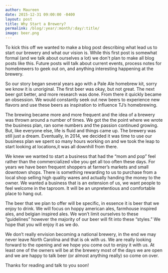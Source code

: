 ```yaml
---
author: Maureen
date: 2015-12-31 09:00:00 -0400
layout: post
title: Why Start a Brewery?
permalink: /blog/:year/:month/:day/:title/
image: beer.png
---
```


To kick this off we wanted to make a blog post describing what lead us to start our brewery and what our vision is. While this first post is somewhat formal (and we talk about ourselves a lot) we don't plan to make all blog posts like this.  Future posts will talk about current events, process notes for homebrewers to geek out on, and anything interesting happening at the brewery.  

So our story began several years ago with a Pale Ale homebrew kit, sorry we know it is unoriginal. The first beer was okay, but not great. The next beer got better, and more research was done. From there it quickly became an obsession. We would constantly seek out new beers to experience new flavors and use these beers as inspiration to influence TJ’s homebrewing.  

The brewing became more and more frequent and the idea of a brewery was thrown around a number of times. We got the the point where we wrote the business plan, ran some numbers and the passion continued growing.  But, like everyone else, life is fluid and things came up. The brewery was still just a dream.  Eventually, in 2014, we decided it was time to use our business plan we spent so many hours working on and we took the leap to start looking at locations,it was all downhill from there.

We knew we wanted to start a business that had the “mom and pop” feel rather than the commercialized vibe you get all too often these days. For years we have been frequent shoppers at farmer’s markets and small downtown shops. There is something rewarding to us to purchase from a local shop selling high quality wares and actually handing the money to the owner.  We wanted a business that is an extension of us, we want people to feel welcome in the taproom. It will be an unpretentious and comfortable place to hang out.   

The beer that we plan to offer will be specific, in essence it is beer that we enjoy to drink. We will focus on hoppy american ales, farmhouse inspired ales, and belgian inspired ales.  We won’t limit ourselves to these “guidelines” however the majority of our beer will fit into these “styles.”  We hope that you will enjoy it as we do. 

We don’t really envision becoming a national brewery, in the end we may never leave North Carolina and that is ok with us. We are really  looking forward to the opening and we hope you come out to enjoy it with us. At least one of the owners will be at the brewery most of the days we are open and we are happy to talk beer (or almost anything really) so come on over.

Thanks for reading and talk to you soon!